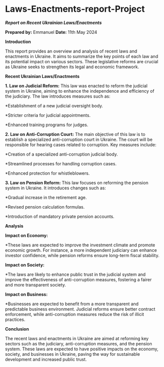 # Laws-Enactments-report-Project
***Report on Recent Ukrainian Laws/Enactments***

**Prepared by:** Emmanuel
**Date:** 11th May 2024

**Introduction**

This report provides an overview and analysis of recent laws and enactments in Ukraine. It aims to summarize the key points of each law and its potential impact on various sectors. These legislative reforms are crucial as Ukraine seeks to strengthen its legal and economic framework.

**Recent Ukrainian Laws/Enactments**

**1. Law on Judicial Reform:**
This law was enacted to reform the judicial system in Ukraine, aiming to enhance the independence and efficiency of the judiciary. The law introduces measures such as:

*Establishment of a new judicial oversight body.

*Stricter criteria for judicial appointments.

*Enhanced training programs for judges.

**2. Law on Anti-Corruption Court:**
The main objective of this law is to establish a specialized anti-corruption court in Ukraine. The court will be responsible for hearing cases related to corruption. Key measures include:

*Creation of a specialized anti-corruption judicial body.

*Streamlined processes for handling corruption cases.

*Enhanced protection for whistleblowers.

**3. Law on Pension Reform:**
This law focuses on reforming the pension system in Ukraine. It introduces changes such as:

*Gradual increase in the retirement age.

*Revised pension calculation formulas.

*Introduction of mandatory private pension accounts.

**Analysis**

**Impact on Economy:**

*These laws are expected to improve the investment climate and promote economic growth. For instance, a more independent judiciary can enhance investor confidence, while pension reforms ensure long-term fiscal stability.

**Impact on Society:**

*The laws are likely to enhance public trust in the judicial system and improve the effectiveness of anti-corruption measures, fostering a fairer and more transparent society.

**Impact on Business:**

*Businesses are expected to benefit from a more transparent and predictable business environment. Judicial reforms ensure better contract enforcement, while anti-corruption measures reduce the risk of illicit practices.

**Conclusion**

The recent laws and enactments in Ukraine are aimed at reforming key sectors such as the judiciary, anti-corruption measures, and the pension system. These laws are expected to have positive impacts on the economy, society, and businesses in Ukraine, paving the way for sustainable development and increased public trust.
